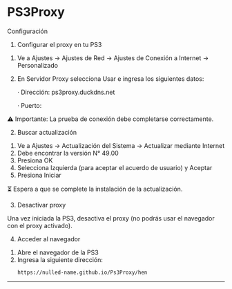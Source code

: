 # PS3Proxy

Configuración

1) Configurar el proxy en tu PS3

1. Ve a Ajustes → Ajustes de Red → Ajustes de Conexión a Internet → Personalizado
2. En Servidor Proxy selecciona Usar e ingresa los siguientes datos:

   · Dirección: ps3proxy.duckdns.net
   
   · Puerto:

⚠️ Importante: La prueba de conexión debe completarse correctamente.

2) Buscar actualización

1. Ve a Ajustes → Actualización del Sistema → Actualizar mediante Internet
2. Debe encontrar la versión N° 49.00
3. Presiona OK
4. Selecciona Izquierda (para aceptar el acuerdo de usuario) y Aceptar
5. Presiona Iniciar

⏳ Espera a que se complete la instalación de la actualización.

3) Desactivar proxy

Una vez iniciada la PS3, desactiva el proxy (no podrás usar el navegador con el proxy activado).

4) Acceder al navegador

1. Abre el navegador de la PS3
2. Ingresa la siguiente dirección:
   ```
   https://nulled-name.github.io/Ps3Proxy/hen
   ```

---
